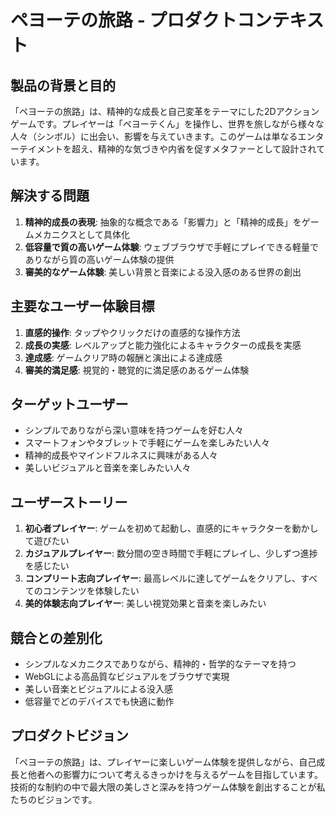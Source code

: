 # ペヨーテの旅路 - プロダクトコンテキスト

## 製品の背景と目的

「ペヨーテの旅路」は、精神的な成長と自己変革をテーマにした2Dアクションゲームです。プレイヤーは「ペヨーテくん」を操作し、世界を旅しながら様々な人々（シンボル）に出会い、影響を与えていきます。このゲームは単なるエンターテイメントを超え、精神的な気づきや内省を促すメタファーとして設計されています。

## 解決する問題

1. **精神的成長の表現**: 抽象的な概念である「影響力」と「精神的成長」をゲームメカニクスとして具体化
2. **低容量で質の高いゲーム体験**: ウェブブラウザで手軽にプレイできる軽量でありながら質の高いゲーム体験の提供
3. **審美的なゲーム体験**: 美しい背景と音楽による没入感のある世界の創出

## 主要なユーザー体験目標

1. **直感的操作**: タップやクリックだけの直感的な操作方法
2. **成長の実感**: レベルアップと能力強化によるキャラクターの成長を実感
3. **達成感**: ゲームクリア時の報酬と演出による達成感
4. **審美的満足感**: 視覚的・聴覚的に満足感のあるゲーム体験

## ターゲットユーザー

- シンプルでありながら深い意味を持つゲームを好む人々
- スマートフォンやタブレットで手軽にゲームを楽しみたい人々
- 精神的成長やマインドフルネスに興味がある人々
- 美しいビジュアルと音楽を楽しみたい人々

## ユーザーストーリー

1. **初心者プレイヤー**: ゲームを初めて起動し、直感的にキャラクターを動かして遊びたい
2. **カジュアルプレイヤー**: 数分間の空き時間で手軽にプレイし、少しずつ進捗を感じたい
3. **コンプリート志向プレイヤー**: 最高レベルに達してゲームをクリアし、すべてのコンテンツを体験したい
4. **美的体験志向プレイヤー**: 美しい視覚効果と音楽を楽しみたい

## 競合との差別化

- シンプルなメカニクスでありながら、精神的・哲学的なテーマを持つ
- WebGLによる高品質なビジュアルをブラウザで実現
- 美しい音楽とビジュアルによる没入感
- 低容量でどのデバイスでも快適に動作

## プロダクトビジョン

「ペヨーテの旅路」は、プレイヤーに楽しいゲーム体験を提供しながら、自己成長と他者への影響力について考えるきっかけを与えるゲームを目指しています。技術的な制約の中で最大限の美しさと深みを持つゲーム体験を創出することが私たちのビジョンです。 